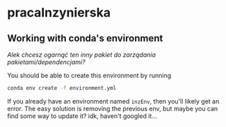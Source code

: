 # pracaInzynierska

## Working with conda's environment

_Alek chcesz ogarnąć ten inny pakiet do zarządania pakietami/dependencjami?_

You should be able to create this environment by running 

```bash
conda env create -f environment.yml
```
If you already have an environment named `inzEnv`, then you'll likely get an error. The easy solution is removing the previous env, but maybe you can find some way to update it? idk, haven't googled it...

